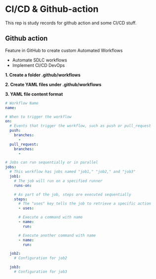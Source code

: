 # CI/CD & Github-action

This rep is study records for github action and some CI/CD stuff.

## Github action
Feature in GitHub to create custom Automated Workflows
- Automate SDLC workflows
- Implement CI/CD DevOps

**1. Create a folder .github/workflows**

**2. Create YAML files under .github/workflows**

**3. YAML file content format**
```yaml
# Workflow Name
name: 

# When to trigger the workflow
on:
  # Events that trigger the workflow, such as push or pull_request
  push:
    branches:
      -
  pull_request:
    branches:
      -

# Jobs can run sequentially or in parallel
jobs:
  # This workflow has jobs named "job1," "job2," and "job3"
  job1:
    # The job will run on a specified runner
    runs-on:

    # As part of the job, steps are executed sequentially
    steps:
      # The "uses" key tells the job to retrieve a specific action
      - uses:

      # Execute a command with name
      - name:
        run:

      # Execute another command with name
      - name:
        run:

  job2:
    # Configuration for job2

  job3:
    # Configuration for job3
```